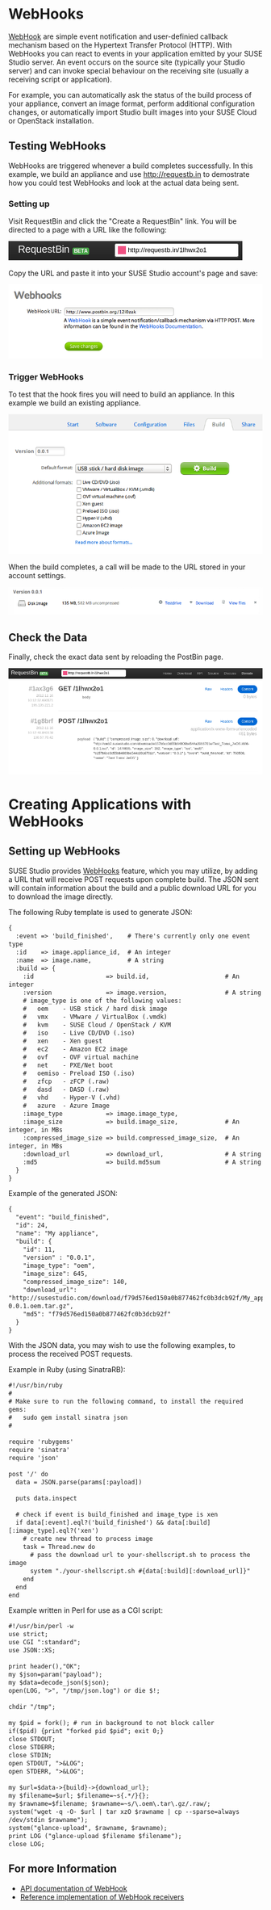# WebHooks

[WebHook][webhooks] are simple event notification and user-definied callback mechanism based on 
the Hypertext Transfer Protocol (HTTP).
With WebHooks you can react to events in your application emitted by your SUSE Studio server.
An event occurs on the source site (typically your Studio server) and can invoke special 
behaviour on the receiving site (usually a receiving script or application).

For example, you can automatically ask the status of the build process of your
appliance, convert an image format, perform additional configuration changes, or 
automatically import Studio built images into your SUSE Cloud or OpenStack
installation.


## Testing WebHooks

WebHooks are triggered whenever a build completes successfully. In this example,
we build an appliance and use http://requestb.in to demostrate how you
could test WebHooks and look at the actual data being sent.


### Setting up

Visit RequestBin and click the "Create a RequestBin" link. You will be directed to a page with a
URL like the following:

![Postbin URL](requestbin_url.png)

Copy the URL and paste it into your SUSE Studio account's page and save:

![WebHook URL](webhook_url.png)

### Trigger WebHooks

To test that the hook fires you will need to build an appliance. In this example
we build an existing appliance.

![Build](build.png)

When the build completes, a call will be made to the URL stored in your account
settings.

![Build done](build_done.png)

## Check the Data

Finally, check the exact data sent by reloading the PostBin page.

![POST Payload](requestbin_payload.png)



# Creating Applications with WebHooks

## Setting up WebHooks

SUSE Studio provides [WebHooks][webhooks] feature, which you may utilize, by
adding a URL that will receive POST requests upon complete build. The JSON sent
will contain information about the build and a public download URL for you to
download the image directly.

The following Ruby template is used to generate JSON:

    {
      :event => 'build_finished',    # There's currently only one event type
      :id    => image.appliance_id,  # An integer
      :name  => image.name,          # A string
      :build => {
        :id                    => build.id,                     # An integer
        :version               => image.version,                # A string
        # image_type is one of the following values:
        #   oem    - USB stick / hard disk image
        #   vmx    - VMware / VirtualBox (.vmdk)
        #   kvm    - SUSE Cloud / OpenStack / KVM
        #   iso    - Live CD/DVD (.iso)
        #   xen    - Xen guest
        #   ec2    - Amazon EC2 image
        #   ovf    - OVF virtual machine
        #   net    - PXE/Net boot
        #   oemiso - Preload ISO (.iso)
        #   zfcp   - zFCP (.raw)
        #   dasd   - DASD (.raw)
        #   vhd    - Hyper-V (.vhd)
        #   azure  - Azure Image
        :image_type            => image.image_type,
        :image_size            => build.image_size,             # An integer, in MBs
        :compressed_image_size => build.compressed_image_size,  # An integer, in MBs
        :download_url          => download_url,                 # A string
        :md5                   => build.md5sum                  # A string
      }
    }

Example of the generated JSON:

    {
      "event": "build_finished",
      "id": 24,
      "name": "My appliance",
      "build": {
        "id": 11,
        "version" : "0.0.1",
        "image_type": "oem",
        "image_size": 645,
        "compressed_image_size": 140,
        "download_url": "http://susestudio.com/download/f79d576ed150a0b877462fc0b3dcb92f/My_appliance.x86_64-0.0.1.oem.tar.gz",
        "md5": "f79d576ed150a0b877462fc0b3dcb92f"
      }
    }

With the JSON data, you may wish to use the following examples, to process the
received POST requests.

Example in Ruby (using SinatraRB):

    #!/usr/bin/ruby
    #
    # Make sure to run the following command, to install the required gems:
    #   sudo gem install sinatra json
    #

    require 'rubygems'
    require 'sinatra'
    require 'json'

    post '/' do
      data = JSON.parse(params[:payload])

      puts data.inspect

      # check if event is build_finished and image_type is xen
      if data[:event].eql?('build_finished') && data[:build][:image_type].eql?('xen')
        # create new thread to process image
        task = Thread.new do
          # pass the download url to your-shellscript.sh to process the image
          system "./your-shellscript.sh #{data[:build][:download_url]}"
        end
      end
    end

Example written in Perl for use as a CGI script:

    #!/usr/bin/perl -w
    use strict;
    use CGI ":standard";
    use JSON::XS;

    print header(),"OK";
    my $json=param("payload");
    my $data=decode_json($json);
    open(LOG, ">", "/tmp/json.log") or die $!;

    chdir "/tmp";

    my $pid = fork(); # run in background to not block caller
    if($pid) {print "forked pid $pid"; exit 0;}
    close STDOUT;
    close STDERR;
    close STDIN;
    open STDOUT, ">&LOG";
    open STDERR, ">&LOG";

    my $url=$data->{build}->{download_url};
    my $filename=$url; $filename=~s{.*/}{};
    my $rawname=$filename; $rawname=~s/\.oem\.tar\.gz/.raw/;
    system("wget -q -O- $url | tar xzO $rawname | cp --sparse=always /dev/stdin $rawname");
    system("glance-upload", $rawname, $rawname);
    print LOG ("glance-upload $filename $filename");
    close LOG;


## For more Information

* [API documentation of WebHook](http://susestudio.com/help/api/webhooks.html)
* [Reference implementation of WebHook receivers](https://github.com/susestudio/susestudio-webhook-receivers)



[webhooks]: http://en.wikipedia.org/wiki/Webhook
